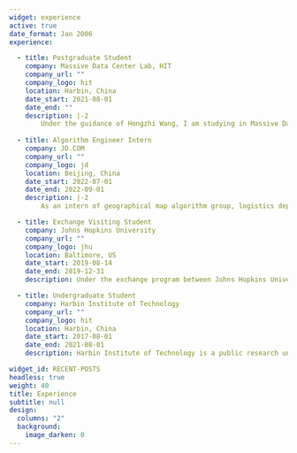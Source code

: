 ```yaml
---
widget: experience
active: true
date_format: Jan 2006
experience:

  - title: Postgraduate Student
    company: Massive Data Center Lab, HIT
    company_url: ""
    company_logo: hit
    location: Harbin, China
    date_start: 2021-08-01
    date_end: ""
    description: |-2
        Under the guidance of Hongzhi Wang, I am studying in Massive Data Center Lab (HIT), mainly focusing on few-shot learning and meta-learning innovation and application with database case.
  
  - title: Algorithm Engineer Intern
    company: JD.COM
    company_url: ""
    company_logo: jd
    location: Beijing, China
    date_start: 2022-07-01
    date_end: 2022-09-01
    description: |-2
        As an intern of geographical map algorithm group, logistics department, JD.COM, I mainly focus on solving Delivery Block Division problem, one of combinatorial optimization assignment problems with geographical constraint. I develop double solutions utilizing linear(interger) programming &  elaborated genetic algorithm. More details can be found in {{< staticref "uploads/intern_ppt.pdf" "newtab" >}}Slides{{< /staticref >}}. Get praised as the best intern by both department leader & mentor.

  - title: Exchange Visiting Student
    company: Johns Hopkins University
    company_url: ""
    company_logo: jhu
    location: Baltimore, US
    date_start: 2019-08-14
    date_end: 2019-12-31
    description: Under the exchange program between Johns Hopkins University and Harbin Institute of Technology (Honor School). The program covers the 2019 fall semester.

  - title: Undergraduate Student
    company: Harbin Institute of Technology
    company_url: ""
    company_logo: hit
    location: Harbin, China
    date_start: 2017-08-01
    date_end: 2021-08-01
    description: Harbin Institute of Technology is a public research university and a member of China's elite C9 League. HIT is a Chinese Ministry of Education Class A Double First Class University. Graduated from the Honor School.

widget_id: RECENT-POSTS
headless: true
weight: 40
title: Experience
subtitle: null
design:
  columns: "2"
  background:
    image_darken: 0
---
```


